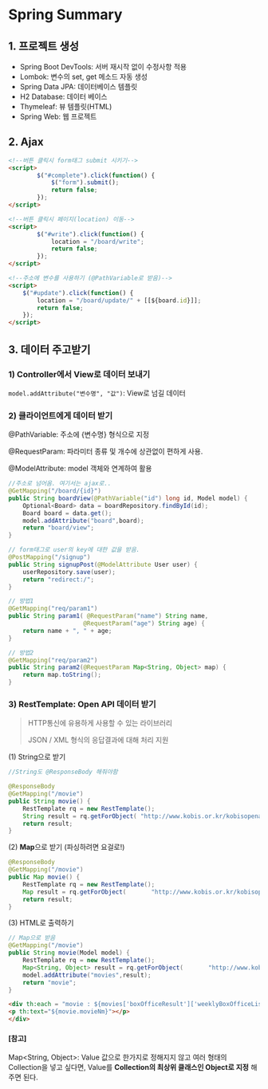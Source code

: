 # Spring Summary



## 1. 프로젝트 생성

- Spring Boot DevTools: 서버 재시작 없이 수정사항 적용
- Lombok: 변수의 set, get 메소드 자동 생성
- Spring Data JPA: 데이터베이스 템플릿
- H2 Database: 데이터 베이스
- Thymeleaf: 뷰 템플릿(HTML)
- Spring Web: 웹 프로젝트





## 2. Ajax

```html
<!--버튼 클릭시 form태그 submit 시키기-->
<script>
		$("#complete").click(function() {
			$("form").submit();
			return false;
		});
</script>
```

```html
<!--버튼 클릭시 페이지(location) 이동-->
<script>
		$("#write").click(function() {
			location = "/board/write";
			return false;
		});
</script>
```

```html
<!--주소에 변수를 사용하기 (@PathVariable로 받음)-->
<script>
	$("#update").click(function() {
		location = "/board/update/" + [[${board.id}]];
		return false;
	});
</script>
```





## 3. 데이터 주고받기

### 1) Controller에서 View로 데이터 보내기

`model.addAttribute("변수명", "값")`: View로 넘길 데이터



### 2) 클라이언트에게 데이터 받기

@PathVariable: 주소에 {변수명} 형식으로 지정

@RequestParam: 파라미터 종류 및 개수에 상관없이 편하게 사용.

@ModelAttribute: model 객체와 연계하여 활용



```java
//주소로 넘어옴. 여기서는 ajax로..
@GetMapping("/board/{id}")
public String boardView(@PathVariable("id") long id, Model model) {
	Optional<Board> data = boardRepository.findById(id);
	Board board = data.get();
	model.addAttribute("board",board);
	return "board/view";
}
```

```java
// form태그로 user의 key에 대한 값을 받음.
@PostMapping("/signup")
public String signupPost(@ModelAttribute User user) {
	userRepository.save(user);
	return "redirect:/";
}
```

```java
// 방법1
@GetMapping("req/param1")
public String param1( @RequestParam("name") String name, 
                     @RequestParam("age") String age) {
	return name + ", " + age;
}

// 방법2
@GetMapping("req/param2")
public String param2(@RequestParam Map<String, Object> map) {
	return map.toString();
}
```



### 3) RestTemplate: Open API 데이터 받기

> HTTP통신에 유용하게 사용할 수 있는 라이브러리
>
> JSON / XML 형식의 응답결과에 대해 처리 지원



(1) String으로 받기

```java
//String도 @ResponseBody 해줘야함

@ResponseBody
@GetMapping("/movie")
public String movie() {
	RestTemplate rq = new RestTemplate();
	String result = rq.getForObject( "http://www.kobis.or.kr/kobisopenapi/webservice/rest/boxoffice/searchWeeklyBoxOfficeList.json?key=430156241533f1d058c603178cc3ca0e&targetDt=20191229", String.class);
	return result;
}

```



(2) **Map**으로 받기 (파싱하려면 요걸로!)

```java
@ResponseBody
@GetMapping("/movie")
public Map movie() {
	RestTemplate rq = new RestTemplate();
	Map result = rq.getForObject(		"http://www.kobis.or.kr/kobisopenapi/webservice/rest/boxoffice/searchWeeklyBoxOfficeList.json?key=430156241533f1d058c603178cc3ca0e&targetDt=20191229", Map.class);
	return result;
}
```



(3) HTML로 출력하기

```java
// Map으로 받음
@GetMapping("/movie")
public String movie(Model model) {
	RestTemplate rq = new RestTemplate();
	Map<String, Object> result = rq.getForObject(		"http://www.kobis.or.kr/kobisopenapi/webservice/rest/boxoffice/searchWeeklyBoxOfficeList.json?key=430156241533f1d058c603178cc3ca0e&targetDt=20191229", Map.class);
	model.addAttribute("movies",result);
	return "movie";
}
```

```html
<div th:each = "movie : ${movies['boxOfficeResult']['weeklyBoxOfficeList']}">
<p th:text="${movie.movieNm}"></p>
</div>
```

 



#### [참고]

Map<String, Object>: Value 값으로 한가지로 정해지지 않고 여러 형태의 Collection을 넣고 싶다면, Value를 **Collection의 최상위 클래스인 Object로 지정** 해주면 된다.